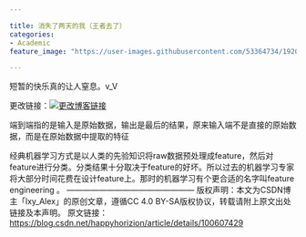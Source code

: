 ```yaml
---

title: 消失了两天的我（王者去了）
categories:
- Academic
feature_image: "https://user-images.githubusercontent.com/53364734/192078882-190b1b14-a1ee-4590-ac1f-56ac81ffeb56.png"

---
```

短暂的快乐真的让人窒息。v_V
<!-- more -->


更改链接：[![更改博客链接](https://user-images.githubusercontent.com/53364734/192180297-c1654533-eb5f-4bf9-aa9f-ab830208a5e3.png)](https://github.com/lizeyujack/lizeyujack.github.io/edit/main/_posts/2022-10-02-example-post-eighteen.md)


端到端指的是输入是原始数据，输出是最后的结果，原来输入端不是直接的原始数据，而是在原始数据中提取的特征

经典机器学习方式是以人类的先验知识将raw数据预处理成feature，然后对feature进行分类。分类结果十分取决于feature的好坏。所以过去的机器学习专家将大部分时间花费在设计feature上。那时的机器学习有个更合适的名字叫feature engineering 。
————————————————
版权声明：本文为CSDN博主「lxy_Alex」的原创文章，遵循CC 4.0 BY-SA版权协议，转载请附上原文出处链接及本声明。
原文链接：https://blog.csdn.net/happyhorizion/article/details/100607429
